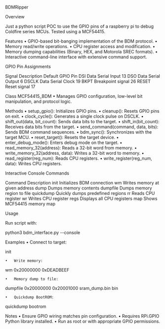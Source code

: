BDMRipper

Overview

Just a python script POC to use the GPIO pins of a raspberry pi to debug Coldfire series MCUs. Tested using a MCF54415.

Features
	•	GPIO-based bit-banging implementation of the BDM protocol.
	•	Memory read/write operations.
	•	CPU register access and modification.
	•	Memory dumping capabilities (Binary, HEX, and Motorola SREC formats).
	•	Interactive command-line interface with extensive command support.

GPIO Pin Assignments

Signal     Description               Default GPIO Pin
DSI        Data Serial Input        13
DSO	       Data Serial Output      	6
DSCLK	     Data Serial Clock	      19
BKPT	     Breakpoint signal	      26
RESET	     Reset signal	            17

Class MCF54415_BDM
	•	Manages GPIO configuration, low-level bit manipulation, and protocol logic.

Methods
	•	setup_gpio(): Initializes GPIO pins.
	•	cleanup(): Resets GPIO pins on exit.
	•	clock_cycle(): Generates a single clock pulse on DSCLK.
	•	shift_out(data, bit_count): Sends data bits to the target.
	•	shift_in(bit_count): Receives data bits from the target.
	•	send_command(command, data, bits): Sends BDM command sequences.
	•	bdm_sync(): Synchronizes with the target MCU.
	•	reset_target(): Resets the target device.
	•	enter_debug_mode(): Enters debug mode on the target.
	•	read_memory_32(address): Reads a 32-bit word from memory.
	•	write_memory_32(address, data): Writes a 32-bit word to memory.
	•	read_register(reg_num): Reads CPU registers.
	•	write_register(reg_num, data): Writes CPU registers.

Interactive Console Commands

Command	Description
init	Initializes BDM connection
wm	Writes memory at given address
dump	Dumps memory contents
dumpfile	Dumps memory region to file
quickdump	Quickly dumps predefined regions
rr	Reads CPU register
wr	Writes CPU register
regs	Displays all CPU registers
map	Shows MCF54415 memory map

Usage

Run script with:

python3 bdm_interface.py --console

Examples
	•	Connect to target:

init


	•	Write memory:

wm 0x20000000 0xDEADBEEF


	•	Memory dump to file:

dumpfile 0x20000000 0x20001000 sram_dump.bin bin


	•	Quickdump BootROM:

quickdump bootrom



Notes
	•	Ensure GPIO wiring matches pin configuration.
	•	Requires RPi.GPIO Python library installed.
	•	Run as root or with appropriate GPIO permissions.

